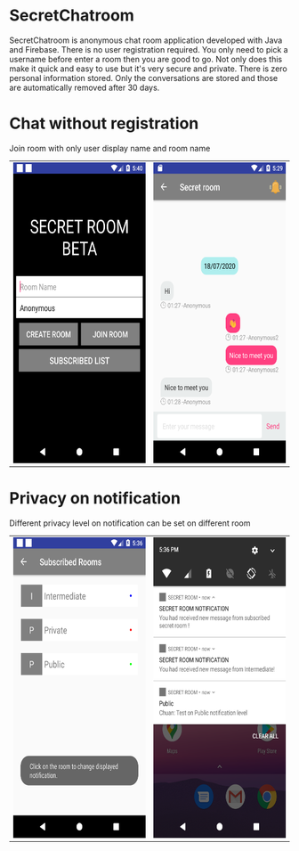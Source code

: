 # SecretChatroom
SecretChatroom is anonymous chat room application developed with Java and Firebase. There is no user registration required. You only need to pick a username before enter a room then you are good to go. Not only does this make it quick and easy to use but it's very secure and private. There is zero personal information stored. Only the conversations are stored and those are automatically removed after 30 days.

# Chat without registration
Join room with only user display name and room name
<table><tr>
<td> <img src="https://raw.githubusercontent.com/ChuaN15/SecretChatroom/master/Screenshot_1595007614.png" alt="Drawing" width="300" height="540"/> </td>
<td> <img src="https://raw.githubusercontent.com/ChuaN15/SecretChatroom/master/Screenshot_1595006998.png" alt="Drawing" width="300" height="540"/> </td>
</tr></table>

# Privacy on notification
Different privacy level on notification can be set on different room 
<table><tr>
<td> <img src="https://raw.githubusercontent.com/ChuaN15/SecretChatroom/master/Screenshot_1595007413.png" alt="Drawing" width="300" height="540"/> </td>
<td> <img src="https://raw.githubusercontent.com/ChuaN15/SecretChatroom/master/Screenshot_1595007397.png" alt="Drawing" width="300" height="540"/> </td>
</tr></table>
